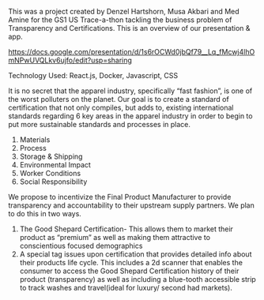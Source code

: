 
This was a project created by Denzel Hartshorn, Musa Akbari and Med Amine for the GS1 US Trace-a-thon tackling the business problem of Transparency and Certifications.  This is an overview of our presentation & app.

https://docs.google.com/presentation/d/1s6rOCWd0jbQf79__Lq_fMcwj4lhOmNPwUVQLkv6ujfo/edit?usp=sharing

Technology Used:  React.js, Docker, Javascript, CSS

It is no secret that the apparel industry, specifically “fast fashion”, is one of the  worst polluters on the planet.  Our goal is to create a standard of certification that not only compiles, but adds to, existing international standards regarding 6 key areas in the apparel industry in order to begin to put more sustainable standards and processes in place.

1.	Materials
2.	Process
3.	Storage & Shipping
4.	Environmental Impact
5.	Worker Conditions
6.	Social Responsibility

We propose to incentivize the Final Product Manufacturer to provide transparency and accountability to their upstream supply partners.  We plan to do this in two ways.

1.	 The Good Shepard Certification- This allows them to market their product as “premium” as well as making them attractive to conscientious focused demographics
2.	 A special tag issues upon certification that provides detailed info about their products life cycle.  This includes a 2d scanner that enables the consumer to access the Good Shepard Certification history of their product (transparency) as well as including a blue-tooth accessible strip to track washes and travel(ideal for luxury/ second had markets).
